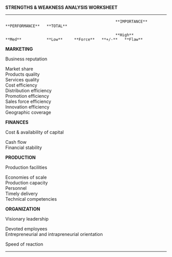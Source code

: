 **STRENGTHS & WEAKNESS ANALYSIS WORKSHEET**

  ------------------------------------------------- ---------------- ----------------- ----------- ----------- --------- ---------- --
                                                    **IMPORTANCE**   **PERFORMANCE**   **TOTAL**                                    
                                                                                                                                    
                                                    **High**         **Med**           **Low**     **Force**   **+/-**   **Flaw**   
                                                                                                                                    
  **MARKETING**                                                                                                                     
                                                                                                                                    
  Business reputation                                                                                                               
                                                                                                                                    
  Market share                                                                                                                      
  Products quality                                                                                                                  
  Services quality                                                                                                                  
  Cost efficiency                                                                                                                   
  Distribution efficiency                                                                                                           
  Promotion efficiency                                                                                                              
  Sales force efficiency                                                                                                            
  Innovation efficiency                                                                                                             
  Geographic coverage                                                                                                               
                                                                                                                                    
                                                                                                                                    
                                                                                                                                    
  **FINANCES**                                                                                                                      
                                                                                                                                    
  Cost & availability of capital                                                                                                    
                                                                                                                                    
  Cash flow                                                                                                                         
  Financial stability                                                                                                               
                                                                                                                                    
                                                                                                                                    
                                                                                                                                    
  **PRODUCTION**                                                                                                                    
                                                                                                                                    
  Production facilities                                                                                                             
                                                                                                                                    
  Economies of scale                                                                                                                
  Production capacity                                                                                                               
  Personnel                                                                                                                         
  Timely delivery                                                                                                                   
  Technical competencies                                                                                                            
                                                                                                                                    
                                                                                                                                    
                                                                                                                                    
  **ORGANIZATION**                                                                                                                  
                                                                                                                                    
  Visionary leadership                                                                                                              
                                                                                                                                    
  Devoted employees                                                                                                                 
  Entrepreneurial and intrapreneurial orientation                                                                                   
                                                                                                                                    
  Speed of reaction                                                                                                                 
                                                                                                                                    
  ------------------------------------------------- ---------------- ----------------- ----------- ----------- --------- ---------- --
